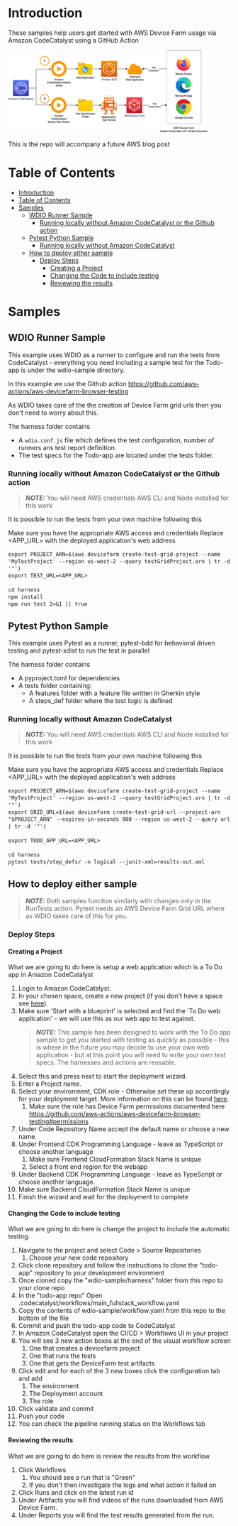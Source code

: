 # Introduction
These samples help users get started with AWS Device Farm usage via Amazon CodeCatalyst using a GitHub Action

![AWS Device Farm and Amazon CodeCatalyst Architecture](image.png)

This is the repo will accompany a future AWS blog post

# Table of Contents
- [Introduction](#introduction)
- [Table of Contents](#table-of-contents)
- [Samples](#samples)
  - [WDIO Runner Sample](#wdio-runner-sample)
    - [Running locally without Amazon CodeCatalyst or the Github action](#running-locally-without-amazon-codecatalyst-or-the-github-action)
  - [Pytest Python Sample](#pytest-python-sample)
    - [Running locally without Amazon CodeCatalyst](#running-locally-without-amazon-codecatalyst)
  - [How to deploy either sample](#how-to-deploy-either-sample)
    - [Deploy Steps](#deploy-steps)
      - [Creating a Project](#creating-a-project)
      - [Changing the Code to include testing](#changing-the-code-to-include-testing)
      - [Reviewing the results](#reviewing-the-results)

# Samples

## WDIO Runner Sample
This example uses WDIO as a runner to configure and run the tests from CodeCatalyst - everything you need including a sample test for the Todo-app is under the wdio-sample directory.

In this example we use the Github action https://github.com/aws-actions/aws-devicefarm-browser-testing

As WDIO takes care of the the creation of Device Farm grid urls then you don't need to worry about this.

The harness folder contains
- A `wdio.conf.js` file which defines the test configuration, number of runners ans test report definition. 
- The test specs for the Todo-app are located under the tests folder.

### Running locally without Amazon CodeCatalyst or the Github action
> **_NOTE:_**  You will need AWS credentials AWS CLI and Node installed for this work

It is possible to run the tests from your own machine following this

Make sure you have the appropriate AWS access and credentials
Replace <APP_URL> with the deployed application's web address

```
export PROJECT_ARN=$(aws devicefarm create-test-grid-project --name 'MyTestProject' --region us-west-2 --query testGridProject.arn | tr -d '"') 
export TEST_URL=<APP_URL>

cd harness
npm install
npm run test 2>&1 || true
```

## Pytest Python Sample
This example uses Pytest as a runner, pytest-bdd for behavioral driven testing and pytest-xdist to run the test in parallel 

The harness folder contains 
- A pyproject.toml for dependencies
- A tests folder containing:
  - A features folder with a feature file written in Gherkin style
  - A steps_def folder where the test logic is defined

### Running locally without Amazon CodeCatalyst
> **_NOTE:_**  You will need AWS credentials AWS CLI and Node installed for this work

It is possible to run the tests from your own machine following this

Make sure you have the appropriate AWS access and credentials
Replace <APP_URL> with the deployed application's web address
```
export PROJECT_ARN=$(aws devicefarm create-test-grid-project --name 'MyTestProject' --region us-west-2 --query testGridProject.arn | tr -d '"') 
export GRID_URL=$(aws devicefarm create-test-grid-url --project-arn "$PROJECT_ARN" --expires-in-seconds 900 --region us-west-2 --query url | tr -d '"')

export TODO_APP_URL=<APP_URL>

cd harness
pytest tests/step_defs/ -n logical --junit-xml=results-out.xml
```

## How to deploy either sample
> **_NOTE:_**  Both samples function similarly with changes only in the RunTests action. Pytest needs an AWS Device Farm Grid URL where as WDIO takes care of this for you. 

### Deploy Steps
#### Creating a Project
What we are going to do here is setup a web application which is a To Do app in Amazon CodeCatalyst 

1. Login to Amazon CodeCatalyst.
2. In your chosen space, create a new project (if you don't have a space see [here](https://docs.aws.amazon.com/codecatalyst/latest/userguide/spaces-create.html)).
3. Make sure 'Start with a blueprint' is selected and find the 'To Do web application' - we will use this as our web app to test against.
   > **_NOTE:_**  This sample has been designed to work with the To Do app sample to get you started with testing as quickly as possible - this is where in the future you may decide to use your own web application - but at this point you will need to write your own test specs. The harnesses and actions are reusable.
4. Select this and press next to start the deployment wizard.
5. Enter a Project name.
6. Select your environment, CDK role - Otherwise set these up accordingly for your deployment target. More information on this can be found [here](https://docs.aws.amazon.com/codecatalyst/latest/userguide/deploy-environments-add-app-to-environment.html).
   1. Make sure the role has Device Farm permissions documented here https://github.com/aws-actions/aws-devicefarm-browser-testing#permissions
7. Under Code Repository Name accept the default name or choose a new name.
8. Under Frontend CDK Programming Language - leave as TypeScript or choose another language
   1. Make sure Frontend CloudFormation Stack Name is unique
   2. Select a front end region for the webapp
9.  Under Backend CDK Programming Language - leave as TypeScript or choose another language.
   1.  Make sure Backend CloudFormation Stack Name is unique
10. Finish the wizard and wait for the deployment to complete
    
#### Changing the Code to include testing
What we are going to do here is change the project to include the automatic testing.

1. Navigate to the project and select Code > Source Repositories
   1.  Choose your new code repository
2. Click clone repository and follow the instructions to clone the "todo-app" repository to your development environment
3. Once cloned copy the "wdio-sample/harness" folder from this repo to your clone repo
4. In the "todo-app repo" Open .codecatalyst/workflows/main_fullstack_workflow.yaml
5. Copy the contents of wdio-sample/workflow.yaml from this repo to the bottom of the file
6. Commit and push the todo-app code to CodeCatalyst
7. In Amazon CodeCatalyst open the CI/CD > Workflows UI in your project
8. You will see 3 new action boxes at the end of the visual workflow screen
    1.  One that creates a devicefarm project
    2.  One that runs the tests
    3.  One that gets the DeviceFarm test artifacts
9. Click edit and for each of the 3 new boxes click the configuration tab and add
    1.  The environment
    2.  The Deployment account
    3.  The role
10. Click validate and commit
11. Push your code
12. You can check the pipeline running status on the Workflows tab

#### Reviewing the results
What we are going to do here is review the results from the workflow

1. Click Workflows
   1. You should see a run that is "Green"
   2. If you don't then investigate the logs and what action it failed on
2. Click Runs and click on the latest run id
3. Under Artifacts you will find videos of the runs downloaded from AWS Device Farm.
4. Under Reports you will find the test results generated from the run.
